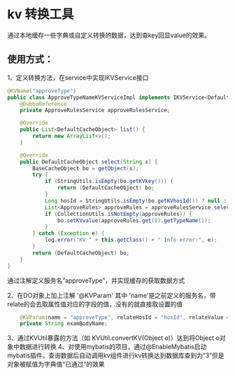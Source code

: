
# kv 转换工具
通过本地缓存一些字典或自定义转换的数据，达到查key回显value的效果。
## 使用方式：
1、定义转换方法，在service中实现IKVService接口
```java
@KVName("approveType")
public class ApproveTypeNameKVServiceImpl implements IKVService<DefaultCacheObject> {
    @DubboReference
    private ApproveRulesService approveRulesService;

    @Override
    public List<DefaultCacheObject> list() {
        return new ArrayList<>();
    }

    @Override
    public DefaultCacheObject select(String s) {
        BaseCacheObject bo = getObject(s);
        try {
            if (StringUtils.isEmpty(bo.getKVkey())) {
                return (DefaultCacheObject) bo;
            }
            Long hosId = StringUtils.isEmpty(bo.getKVhosId()) ? null : Long.valueOf(bo.getKVhosId());
            List<ApproveRules> approveRules = approveRulesService.selectRulesByTypeAndHosId(bo.getKVkey(), hosId);
            if (CollectionUtils.isNotEmpty(approveRules)) {
                bo.setKVvalue(approveRules.get(0).getTypeName());
            }
        } catch (Exception e) {
            log.error("KV " + this.getClass() + " Info error:", e);
        }
        return (DefaultCacheObject) bo;
    }
}
```
通过注解定义服务名“approveType”，并实现缓存的获取数据方式

2、在DO对象上加上注解 '@KVParam'
其中 'name'是之前定义的服务名，带relate的会去取属性值对应的字段的值，没有的就直接取设置的值
```java
    @KVParam(name = "approveType", relateHosId = "hosId", relateValue = "examBody")
    private String examBodyName;
```
3、通过KVUtil暴露的方法（如 KVUtil.convertKV(Object o)）达到将Object o对象中数据进行转换
4、对使用mybatis的项目，通过@EnableMybatis启动mybatis插件，查询数据后自动调用kv组件进行kv转换达到数据库查到为“3”但是对象被赋值为字典值“已通过”的效果


